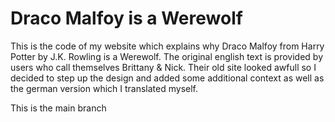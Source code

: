 # Draco Malfoy is a Werewolf

This is the code of my website which explains why Draco Malfoy from Harry Potter by J.K. Rowling is a Werewolf. The original english text is provided by users who call themselves Brittany & Nick. Their old site looked awfull so I decided to step up the design and added some additional context as well as the german version which I translated myself.

This is the main branch


